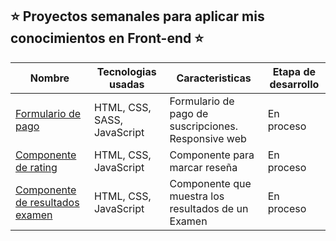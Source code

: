 
⭐ Proyectos semanales para aplicar mis conocimientos en Front-end ⭐
---

|  Nombre  |Tecnologias usadas| Caracteristicas | Etapa de desarrollo |
|---------|-----------|--------------|-----------------|
|<a href="https://bobrukfs.github.io/Proyectos-Frontend/Formulario-Pago-Planes/src">Formulario de pago</a>|HTML, CSS, SASS, JavaScript| Formulario de pago de suscripciones. Responsive web| En proceso |
|<a href="https://bobrukfs.github.io/Proyectos-Frontend/rating-component/src">Componente de rating</a>|HTML, CSS, JavaScript| Componente para marcar reseña| En proceso |
|<a href="https://bobrukfs.github.io/Proyectos-Frontend/resultSummary/src">Componente de resultados examen</a>|HTML, CSS, JavaScript| Componente que muestra los resultados de un Examen| En proceso |
